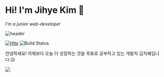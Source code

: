 
# Hi! I'm Jihye Kim 👋
_I'm a junior web-developer_

![header](https://capsule-render.vercel.app/api?type=Waving&height=300&text=Jihye%20Kim!&desc=My%20GitHub%20Profile&animation=fadeIn&fontAlign=75&fontAlignY=40&descAlign=80)

[![Hits](https://hits.seeyoufarm.com/api/count/incr/badge.svg?url=https%3A%2F%2Fgithub.com%2Fgigi3074%2Fhit-counter&count_bg=%232F99F9&title_bg=%236D6D6D&icon=github.svg&icon_color=%23E7E7E7&title=hits&edge_flat=false)](https://hits.seeyoufarm.com) ![Build Status](https://img.shields.io/github/followers/gigi3074?style=social)

안녕하세요!
어제보다 오늘 더 성장하는 것을 목표로 공부하고 있는 개발자 김지혜입니다.😉

<img src="https://img.shields.io/badge/JAVA-007396?style=for-the-badge&logo=java&logoColor=white">
